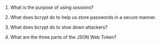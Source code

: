 <!-- Answers to the Short Answer Essay Questions go here -->

1. What is the purpose of using _sessions_?
<!-- The purpose of using sessions is to keep the user logged in for a certain amount of time so they don't have to keep re-authenticating themselves when re-visiting different URLs within the same site-->
2. What does bcrypt do to help us store passwords in a secure manner.
<!-- Bcrypt helps hash the password a certain amount of times so that the real password isn't revealed.-->
3. What does bcrypt do to slow down attackers?
<!--Bcrypt hashes over the real password a certain amount of times with random characters so it takes an attacker a long time to decode the real password.-->
4. What are the three parts of the JSON Web Token?
<!-- Payload, Secret, and Options-->